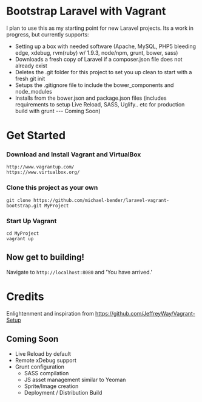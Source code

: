 # Bootstrap Laravel with Vagrant

I plan to use this as my starting point for new Laravel projects. Its a work in progress, but currently supports:
 * Setting up a box with needed software (Apache, MySQL, PHP5 bleeding edge, xdebug, rvm(ruby) w/ 1.9.3, node/npm, grunt, bower, sass)
 * Downloads a fresh copy of Laravel if a composer.json file does not already exist
 * Deletes the .git folder for this project to set you up clean to start with a fresh git init
 * Setups the .gitignore file to include the bower_components and node_modules
 * Installs from the bower.json and package.json files (includes requirements to setup Live Reload, SASS, Uglify.. etc for production build with grunt --- Coming Soon)

# Get Started

### Download and Install Vagrant and VirtualBox

    http://www.vagrantup.com/
    https://www.virtualbox.org/

### Clone this project as your own

    git clone https://github.com/michael-bender/laravel-vagrant-bootstrap.git MyProject

### Start Up Vagrant

    cd MyProject
    vagrant up

## Now get to building!

Navigate to `http://localhost:8080` and 'You have arrived.'

# Credits
Enlightenment and inspiration from https://github.com/JeffreyWay/Vagrant-Setup

## Coming Soon

* Live Reload by default
* Remote xDebug support
* Grunt configuration
    * SASS compilation
    * JS asset management similar to Yeoman
    * Sprite/Image creation
    * Deployment / Distribution Build